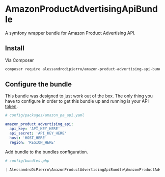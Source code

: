 # AmazonProductAdvertisingApiBundle

A symfony wrapper bundle for Amazon Product Advertising API.

 ## Install
 
 Via Composer
 
 ``` bash
 composer require alessandrodipierro/amazon-product-advertising-api-bundle
 ```
 
  ## Configure the bundle
  
  This bundle was designed to just work out of the box. The only thing you have to configure in order to get this bundle up and running is your API [token](https://webservices.amazon.com/paapi5/documentation/).
  
  ```yaml
  # config/packages/amazon_pa_api.yaml

  amazon_product_advertising_api:
    api_key: 'API_KEY_HERE'
    api_secret: 'API_KEY_HERE'
    host: 'HOST_HERE'
    region: 'REGION_HERE'
  ```
Add bundle to the bundles configuration.
  ```php
  # config/bundles.php

[ AlessandroDiPierro\AmazonProductAdvertisingApiBundle\AmazonProductAdvertisingApiBundle::class => ['all' => true]]
  ```
